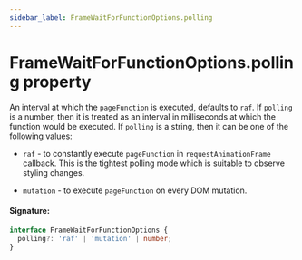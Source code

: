 ```yaml
---
sidebar_label: FrameWaitForFunctionOptions.polling
---
```


# FrameWaitForFunctionOptions.polling property

An interval at which the `pageFunction` is executed, defaults to `raf`. If `polling` is a number, then it is treated as an interval in milliseconds at which the function would be executed. If `polling` is a string, then it can be one of the following values:

- `raf` - to constantly execute `pageFunction` in `requestAnimationFrame` callback. This is the tightest polling mode which is suitable to observe styling changes.

- `mutation` - to execute `pageFunction` on every DOM mutation.

#### Signature:

```typescript
interface FrameWaitForFunctionOptions {
  polling?: 'raf' | 'mutation' | number;
}
```
